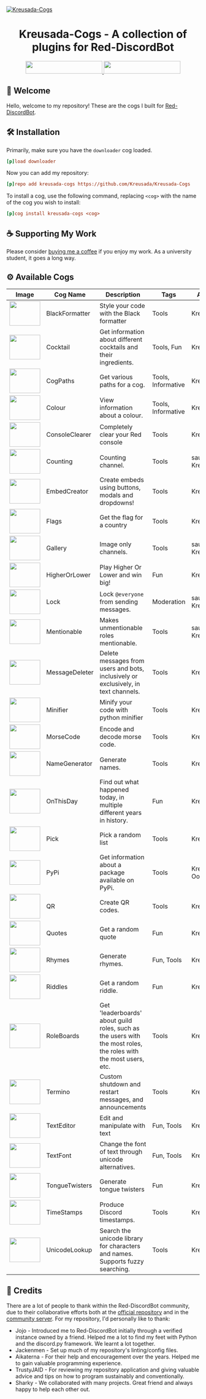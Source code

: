 [![Kreusada-Cogs](https://raw.githubusercontent.com/Kreusada/Kreusada-Cogs/refs/heads/master/.github/resources/kreusadacogs-artwork3.png)](https://github.com/Kreusada/Kreusada-Cogs)
<h1 align="center">
  <b>Kreusada-Cogs</b> - A collection of plugins for Red-DiscordBot
  <br>
</h1>

<div align="center">
  <a href="https://discord.gg/GET4DVk">
  <img src="https://img.shields.io/badge/Cog%20Support%20Server-ed3929?logo=discord&logoColor=ffffff" width="200" height=33>
  </a>
  <a href="https://discord.gg/JmCFyq7">
  <img src="https://img.shields.io/badge/Personal%20Server-5865F2?logo=discord&logoColor=ffffff" width="200" height=33>
  </a>
</div>

## 👋 Welcome

Hello, welcome to my repository! These are the cogs I built for [Red-DiscordBot](https://github.com/Cog-Creators/Red-DiscordBot).

## 🛠️ Installation

Primarily, make sure you have the `downloader` cog loaded.

```ini
[p]load downloader
```

Now you can add my repository:

```ini
[p]repo add kreusada-cogs https://github.com/Kreusada/Kreusada-Cogs
```

To install a cog, use the following command, replacing `<cog>` with the name of the cog you wish to install:

```ini
[p]cog install kreusada-cogs <cog>
```

## ☕ Supporting My Work

Please consider [buying me a coffee](https://ko-fi.com/kreusada) if you enjoy my work. As a university student, it goes a long way.

## ⚙️ Available Cogs

| Image                                                                                                           | Cog Name        | Description                                                                                                         | Tags               | Authors                 |
|-----------------------------------------------------------------------------------------------------------------|-----------------|---------------------------------------------------------------------------------------------------------------------|--------------------|-------------------------|
| <img src="https://cdn0.iconfinder.com/data/icons/small-n-flat/24/678123-file-code-256.png" width="80" height="64"> | BlackFormatter  | Style your code with the Black formatter                                                                           | Tools              | Kreusada               |
| <img src="https://cdn0.iconfinder.com/data/icons/summer-26/512/Cocktail-256.png" width="80" height="64">          | Cocktail        | Get information about different cocktails and their ingredients.                                                   | Tools, Fun         | Kreusada               |
| <img src="https://cdn1.iconfinder.com/data/icons/maps-and-navigation-free/32/Maps_Maps_Navigation_Compass_Arrow_Path-24-256.png" width="80" height="64"> | CogPaths        | Get various paths for a cog.                                                                                       | Tools, Informative | Kreusada               |
| <img src="https://cdn1.iconfinder.com/data/icons/office-icons-17/512/ilustracoes_04-07-256.png" width="80" height="64"> | Colour          | View information about a colour.                                                                                   | Tools, Informative | Kreusada               |
| <img src="https://cdn3.iconfinder.com/data/icons/simple2/MS-DOS-Application.png" width="80" height="64">          | ConsoleClearer  | Completely clear your Red console                                                                                  | Tools              | Kreusada               |
| <img src="https://cdn-icons-png.freepik.com/256/1378/1378209.png?semt=ais_hybrid" width="80" height="64"> | Counting        | Counting channel.                                                                                                  | Tools              | saurichable, Kreusada  |
| <img src="https://cdn-icons-png.flaticon.com/512/1833/1833115.png" width="80" height="64"> | EmbedCreator    | Create embeds using buttons, modals and dropdowns!                                                                 | Tools              | Kreusada               |
| <img src="https://cdn1.iconfinder.com/data/icons/prettyoffice8/256/Flag-blue.png" width="80" height="64"> | Flags           | Get the flag for a country                                                                                         | Tools              | Kreusada               |
| <img src="https://cdn4.iconfinder.com/data/icons/social-media-logos-6/512/66-photo-256.png" width="80" height="64">    | Gallery         | Image only channels.                                                                                               | Tools              | saurichable, Kreusada  |
| <img src="https://cdn1.iconfinder.com/data/icons/DarkGlass_Reworked/128x128/apps/package_games_card.png" width="80" height="64"> | HigherOrLower   | Play Higher Or Lower and win big!                                                                                  | Fun                | Kreusada               |
| <img src="https://cdn4.iconfinder.com/data/icons/essentials-72/24/008_-_Lock-256.png" width="80" height="64">     | Lock            | Lock `@everyone` from sending messages.                                                                            | Moderation         | saurichable, Kreusada  |
| <img src="https://cdn2.iconfinder.com/data/icons/circle-icons-1/64/email-256.png" width="80" height="64">         | Mentionable     | Makes unmentionable roles mentionable.                                                                             | Tools              | saurichable, Kreusada  |
| <img src="https://cdn4.iconfinder.com/data/icons/essentials-74/24/013_-_Trash-256.png" width="80" height="64">    | MessageDeleter  | Delete messages from users and bots, inclusively or exclusively, in text channels.                                 | Tools              | Kreusada               |
| <img src="https://cdn3.iconfinder.com/data/icons/free-ui-set-1/64/minimize-256.png" width="80" height="64">       | Minifier        | Minify your code with python minifier                                                                              | Tools              | Kreusada               |
| <img src="https://cdn2.iconfinder.com/data/icons/krispicons-modern-flat-icons-freebie/111/3.png" width="80" height="64"> | MorseCode       | Encode and decode morse code.                                                                                      | Tools              | Kreusada               |
| <img src="https://cdn2.iconfinder.com/data/icons/documents-31/512/VCF.png" width="80" height="64">                | NameGenerator   | Generate names.                                                                                                    | Tools              | Kreusada               |
| <img src="https://cdn3.iconfinder.com/data/icons/fantasy-and-role-play-game-adventure-quest/512/Castle-256.png" width="80" height="64"> | OnThisDay       | Find out what happened today, in multiple different years in history.                                              | Fun                | Kreusada               |
| <img src="https://cdn3.iconfinder.com/data/icons/iconpark-vol-6/48/point-out-256.png" width="80" height="64">     | Pick            | Pick a random list                                                                                                | Tools              | Kreusada               |
| <img src="https://cdn3.iconfinder.com/data/icons/logos-and-brands-adobe/512/267_Python-256.png" width="80" height="64"> | PyPi            | Get information about a package available on PyPi.                                                                 | Tools              | Kreusada, OofChair     |
| <img src="https://cdn2.iconfinder.com/data/icons/mobile-user-interface-flat/64/29-qr_code-256.png" width="80" height="64"> | QR              | Create QR codes.                                                                                                   | Tools              | Kreusada               |
| <img src="https://cdn1.iconfinder.com/data/icons/anchor/128/quote.png" width="80" height="64">                   | Quotes          | Get a random quote                                                                                                | Fun                | Kreusada               |
| <img src="https://cdn4.iconfinder.com/data/icons/small-n-flat/24/book-256.png" width="80" height="64">           | Rhymes          | Generate rhymes.                                                                                                   | Fun, Tools         | Kreusada               |
| <img src="https://cdn1.iconfinder.com/data/icons/business-456/500/processing-256.png" width="80" height="64">     | Riddles         | Get a random riddle.                                                                                               | Fun                | Kreusada               |
| <img src="https://cdn4.iconfinder.com/data/icons/essentials-74/24/018_-_Chart-256.png" width="80" height="64">    | RoleBoards      | Get 'leaderboards' about guild roles, such as the users with the most roles, the roles with the most users, etc.   | Tools              | Kreusada               |
| <img src="https://cdn4.iconfinder.com/data/icons/VistaICO_Toolbar-Icons/256/Symbol-Stop.png" width="80" height="64"> | Termino         | Custom shutdown and restart messages, and announcements                                                            | Tools              | Kreusada               |
| <img src="https://cdn4.iconfinder.com/data/icons/business-and-finance-colorful-free-hand-drawn-set/100/message_open-256.png" width="80" height="64"> | TextEditor      | Edit and manipulate with text                                                                                      | Fun, Tools         | Kreusada               |
| <img src="https://cdn1.iconfinder.com/data/icons/book_mac/256/Font_Book_Alt.png" width="80" height="64">         | TextFont        | Change the font of text through unicode alternatives.                                                              | Fun, Tools         | Kreusada               |
| <img src="https://cdn4.iconfinder.com/data/icons/smileys-for-fun/128/smiley__10-256.png" width="80" height="64"> | TongueTwisters  | Generate tongue twisters                                                                                           | Fun                | Kreusada               |
| <img src="https://cdn0.iconfinder.com/data/icons/small-n-flat/24/678120-calendar-clock-256.png" width="80" height="64"> | TimeStamps      | Produce Discord timestamps.                                                                                       | Tools              | Kreusada               |
| <img src="https://cdn1.iconfinder.com/data/icons/unicons-line-vol-4/24/letter-japanese-a-256.png" width="80" height="64"> | UnicodeLookup   | Search the unicode library for characters and names. Supports fuzzy searching.                                    | Tools              | Kreusada               |

## 🤝 Credits

There are a lot of people to thank within the Red-DiscordBot community, due to their collaborative efforts both at the [official repository](https://github.com/Cog-Creators/Red-DiscordBot) and in the [community server](https://discord.gg/red). For my repository, I'd personally like to thank:

- Jojo - Introduced me to Red-DiscordBot initially through a verified instance owned by a friend. Helped me a lot to find my feet with Python and the discord.py framework. We learnt a lot together.
- Jackenmen - Set up much of my repository's linting/config files.
- Aikaterna - For their help and encouragement over the years. Helped me to gain valuable programming experience.
- TrustyJAID - For reviewing my repository application and giving valuable advice and tips on how to program sustainably and conventionally.
- Sharky - We collaborated with many projects. Great friend and always happy to help each other out.

